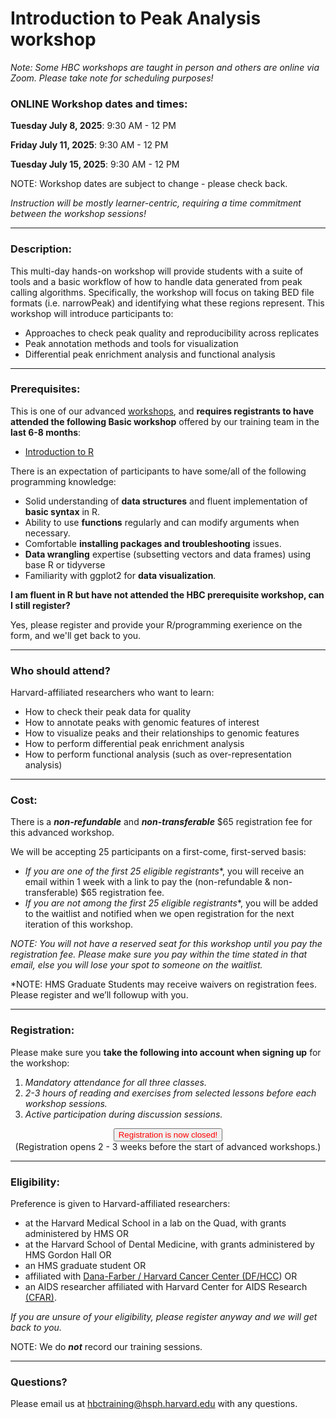 # Introduction to Peak Analysis workshop

*Note: Some HBC workshops are taught in person and others are online via Zoom. Please take note for scheduling purposes!*


### **ONLINE Workshop dates and times:**
<!-- **IN-PERSON (Longwood Medical Area):**  -->

**Tuesday July 8, 2025**: 9:30 AM - 12 PM

**Friday July 11, 2025**: 9:30 AM - 12 PM

**Tuesday July 15, 2025**: 9:30 AM - 12 PM

NOTE: Workshop dates are subject to change - please check back.
<!-- This content will not appear in the rendered Markdown -->
_Instruction will be mostly learner-centric, requiring a time commitment between the workshop sessions!_

---

### **Description:**
This multi-day hands-on workshop will provide students with a suite of tools and a basic workflow of how to handle data generated from peak calling algorithms. Specifically, the workshop will focus on taking BED file formats (i.e. narrowPeak) and identifying what these regions represent. This workshop will introduce participants to:
- Approaches to check peak quality and reproducibility across replicates
- Peak annotation methods and tools for visualization
- Differential peak enrichment analysis and functional analysis

---

### **Prerequisites:**

This is one of our advanced [workshops](https://hbctraining.github.io/main/#how-can-i-apply-the-basic-skills), and **requires registrants to have attended the following Basic workshop** offered by our training team in the **last 6-8 months**:  

- [Introduction to R](https://hbctraining.github.io/main/registrations/AllFunders_Intro-to-R)

There is an expectation of participants to have some/all of the following programming knowledge:

* Solid understanding of **data structures** and fluent implementation of **basic syntax** in R.
* Ability to use **functions** regularly and can modify arguments when necessary.
* Comfortable **installing packages and troubleshooting** issues.
* **Data wrangling** expertise (subsetting vectors and data frames) using base R or tidyverse
* Familiarity with ggplot2 for **data visualization**.

**I am fluent in R but have not attended the HBC prerequisite workshop, can I still register?**

Yes, please register and provide your R/programming exerience on the form, and we'll get back to you.

<!--
**AND** please do the following:

- Complete the registration first
- Then email us directly at hbctraining@hsph.harvard.edu with a description of your experience/usage of R. -->

---

### **Who should attend?**

Harvard-affiliated researchers who want to learn: 

- How to check their peak data for quality
- How to annotate peaks with genomic features of interest
- How to visualize peaks and their relationships to genomic features
- How to perform differential peak enrichment analysis
- How to perform functional analysis (such as over-representation analysis)

---

### **Cost:**

There is a ***non-refundable*** and ***non-transferable*** $65 registration fee for this advanced workshop.

We will be accepting 25 participants on a first-come, first-served basis:

- **If you are one of the first 25 eligible* registrants**, you will receive an email within 1 week with a link to pay the (non-refundable & non-transferable) $65 registration fee. 
- **If you are not among the first 25 eligible* registrants**, you will be added to the waitlist and notified when we open registration for the next iteration of this workshop.

*NOTE: You will not have a reserved seat for this workshop until you pay the registration fee. Please make sure you pay within the time stated in that email, else you will lose your spot to someone on the waitlist.*

*NOTE: HMS Graduate Students may receive waivers on registration fees. Please register and we’ll followup with you.

---

### **Registration:**

Please make sure you **take the following into account when signing up** for the workshop:

1. _Mandatory attendance for all three classes._
2. _2-3 hours of reading and exercises from selected lessons before each workshop sessions._
3. _Active participation during discussion sessions._


<div style="text-align:center">
	 <a><button name="button" style = "color: red" >Registration is now closed!</button></a>
</div>

<div style="text-align:center">
(Registration opens 2 - 3 weeks before the start of advanced workshops.)
 
</div> 

<!--
<div style="text-align:center">
	 <a><button name="button" style = "color: blue" onclick="location.href='https://harvard.az1.qualtrics.com/jfe/form/SV_8vmPkbFWSulYkJg'">Click here to Register!</button></a>
</div>

<div style="text-align:center">
	 (Please check the eligibility requirements below prior to registering)
</div> 
 -->
<!-- This content will not appear in the rendered Markdown -->


---

### **Eligibility:**

Preference is given to Harvard-affiliated researchers:
- at the Harvard Medical School in a lab on the Quad, with grants administered by HMS OR
- at the Harvard School of Dental Medicine, with grants administered by HMS Gordon Hall OR
- an HMS graduate student OR 
- affiliated with [Dana-Farber / Harvard Cancer Center (DF/HCC](https://www.dfhcc.harvard.edu)) OR
- an AIDS researcher affiliated with Harvard Center for AIDS Research [(CFAR)](https://cfar.globalhealth.harvard.edu/).

*If you are unsure of your eligibility, please register anyway and we will get back to you.*


NOTE: We do ***not*** record our training sessions. 

---

### **Questions?**

Please email us at hbctraining@hsph.harvard.edu with any questions.
